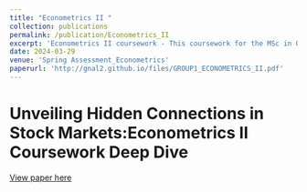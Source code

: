 ```yaml
---
title: "Econometrics II "
collection: publications
permalink: /publication/Econometrics_II
excerpt: 'Econometrics II coursework - This coursework for the MSc in Quantitative Finance dives into econometrics of financial markets, specifically focusing on foreign exchange rates. The provided data covers daily exchange rates for four major currencies against the Euro from September 2003 to September 2023.'
date: 2024-03-29
venue: 'Spring Assessment_Econometrics'
paperurl: 'http://gnal2.github.io/files/GROUP1_ECONOMETRICS_II.pdf'
---
```

Unveiling Hidden Connections in Stock Markets:Econometrics II Coursework Deep Dive
====

[View paper here](http://gnal2.github.io/files/GROUP1_ECONOMETRICS_II.pdf)

